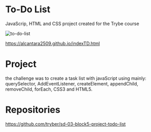 # To-Do List 
JavaScrip, HTML and CSS project created for the Trybe course

![to-do-list](https://user-images.githubusercontent.com/59446957/76706599-488dd080-66c7-11ea-8fc2-c490c713282b.png)

https://alcantara2509.github.io/indexTD.html

# Project
the challenge was to create a task list with javaScript using mainly: querySelector, AddEventListener, createElement, appendChild, removeChild, forEach, CSS3 and HTML5.

# Repositories

https://github.com/tryber/sd-03-block5-project-todo-list
